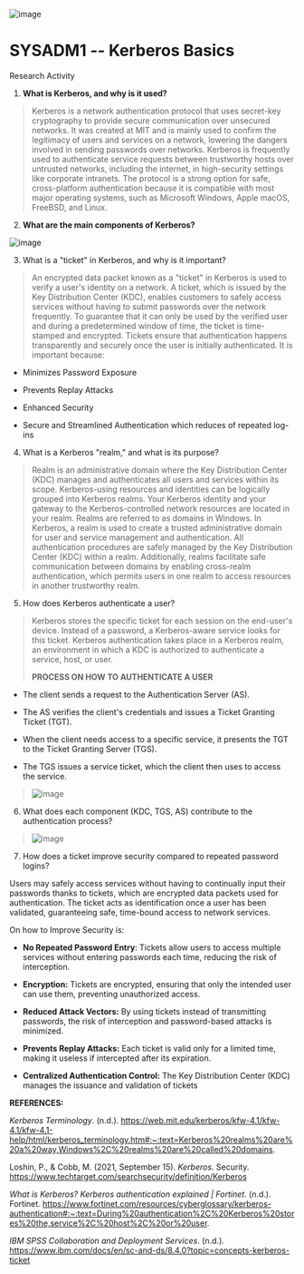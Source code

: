 ![image](https://github.com/user-attachments/assets/042e5871-de8a-4e75-9937-f56164f72b9d)

# SYSADM1 -- Kerberos Basics

Research Activity

1.  **What is Kerberos, and why is it used?**

> Kerberos is a network authentication protocol that uses secret-key
> cryptography to provide secure communication over unsecured networks.
> It was created at MIT and is mainly used to confirm the legitimacy of
> users and services on a network, lowering the dangers involved in
> sending passwords over networks. Kerberos is frequently used to
> authenticate service requests between trustworthy hosts over untrusted
> networks, including the internet, in high-security settings like
> corporate intranets. The protocol is a strong option for safe,
> cross-platform authentication because it is compatible with most major
> operating systems, such as Microsoft Windows, Apple macOS, FreeBSD,
> and Linux.

2.  **What are the main components of Kerberos?**

![image](https://github.com/user-attachments/assets/c340878f-4191-475f-9432-a74c80ddb135)


3.  What is a \"ticket\" in Kerberos, and why is it important?

> An encrypted data packet known as a \"ticket\" in Kerberos is used to
> verify a user\'s identity on a network. A ticket, which is issued by
> the Key Distribution Center (KDC), enables customers to safely access
> services without having to submit passwords over the network
> frequently. To guarantee that it can only be used by the verified user
> and during a predetermined window of time, the ticket is time-stamped
> and encrypted. Tickets ensure that authentication happens
> transparently and securely once the user is initially authenticated.
> It is important because:

-   Minimizes Password Exposure

-   Prevents Replay Attacks

-   Enhanced Security

-   Secure and Streamlined Authentication which reduces of repeated
    log-ins

4.  What is a Kerberos \"realm,\" and what is its purpose?

> Realm is an administrative domain where the Key Distribution Center
> (KDC) manages and authenticates all users and services within its
> scope. Kerberos-using resources and identities can be logically
> grouped into Kerberos realms. Your Kerberos identity and your gateway
> to the Kerberos-controlled network resources are located in your
> realm. Realms are referred to as domains in Windows. In Kerberos, a
> realm is used to create a trusted administrative domain for user and
> service management and authentication. All authentication procedures
> are safely managed by the Key Distribution Center (KDC) within a
> realm. Additionally, realms facilitate safe communication between
> domains by enabling cross-realm authentication, which permits users in
> one realm to access resources in another trustworthy realm.

5.  How does Kerberos authenticate a user?

> Kerberos stores the specific ticket for each session on the
> end-user\'s device. Instead of a password, a Kerberos-aware service
> looks for this ticket. Kerberos authentication takes place in a
> Kerberos realm, an environment in which a KDC is authorized to
> authenticate a service, host, or user.
>
> **PROCESS ON HOW TO AUTHENTICATE A USER**

-   The client sends a request to the Authentication Server (AS).

-   The AS verifies the client's credentials and issues a Ticket
    Granting Ticket (TGT).

-   When the client needs access to a specific service, it presents the
    TGT to the Ticket Granting Server (TGS).

-   The TGS issues a service ticket, which the client then uses to
    access the service.

> ![image](https://github.com/user-attachments/assets/dad2b2ee-a1bd-4df1-a679-536f399d890a)


6.  What does each component (KDC, TGS, AS) contribute to the
    authentication process?

> ![image](https://github.com/user-attachments/assets/080eefc8-85b6-475e-92cb-3569da7075b0)


7.  How does a ticket improve security compared to repeated password
    logins?

Users may safely access services without having to continually input
their passwords thanks to tickets, which are encrypted data packets used
for authentication. The ticket acts as identification once a user has
been validated, guaranteeing safe, time-bound access to network
services.

On how to Improve Security is:

-   **No Repeated Password Entry**: Tickets allow users to access
    multiple services without entering passwords each time, reducing the
    risk of interception.

-   **Encryption:** Tickets are encrypted, ensuring that only the
    intended user can use them, preventing unauthorized access.

-   **Reduced Attack Vectors:** By using tickets instead of transmitting
    passwords, the risk of interception and password-based attacks is
    minimized.

-   **Prevents Replay Attacks:** Each ticket is valid only for a limited
    time, making it useless if intercepted after its expiration.

-   **Centralized Authentication Control:** The Key Distribution Center
    (KDC) manages the issuance and validation of tickets


**REFERENCES:**

*Kerberos Terminology*. (n.d.).
<https://web.mit.edu/kerberos/kfw-4.1/kfw-4.1/kfw-4.1-help/html/kerberos_terminology.htm#:~:text=Kerberos%20realms%20are%20a%20way,Windows%2C%20realms%20are%20called%20domains>.

Loshin, P., & Cobb, M. (2021, September 15). *Kerberos*. Security.
<https://www.techtarget.com/searchsecurity/definition/Kerberos>

*What is Kerberos? Kerberos authentication explained \| Fortinet*.
(n.d.). Fortinet.
<https://www.fortinet.com/resources/cyberglossary/kerberos-authentication#:~:text=During%20authentication%2C%20Kerberos%20stores%20the,service%2C%20host%2C%20or%20user>.

*IBM SPSS Collaboration and Deployment Services*. (n.d.).
<https://www.ibm.com/docs/en/sc-and-ds/8.4.0?topic=concepts-kerberos-ticket>

